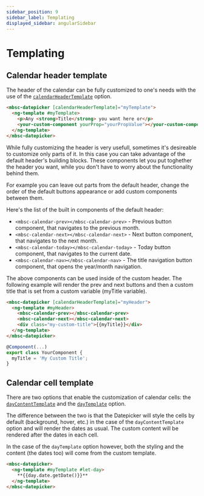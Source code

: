 ```yaml
---
sidebar_position: 9
sidebar_label: Templating
displayed_sidebar: angularSidebar
---
```


# Templating

## Calendar header template

The header of the calendar can be fully customized to one's needs with the use of the [`calendarHeaderTemplate`](api#template-calendarHeaderTemplate) option.

```html
<mbsc-datepicker [calendarHeaderTemplate]="myTemplate">
  <ng-template #myTemplate>
    <p>Any <strong>Title</strong> you want here or</p>
    <your-custom-component yourProp="yourPropValue"></your-custom-component>
  </ng-template>
</mbsc-datepicker>
```

While fully customizing the header is very usefull, sometimes it's desireable to customize only parts of it. In this case you can take advantage of the default header's building blocks. These components let you put toghether the header you want, while you don't have to worry about the functionality behind them.

For example you can leave out parts from the default header, change the order of the default buttons appearance or add custom components between them.

Here's the list of the built in components of the default header:

- `<mbsc-calendar-prev></mbsc-calendar-prev>` - Previous button component, that navigates to the previous month.
- `<mbsc-calendar-next></mbsc-calendar-next>` - Next button component, that navigates to the next month.
- `<mbsc-calendar-today></mbsc-calendar-today>` - Today button component, that navigates to the current date.
- `<mbsc-calendar-nav></mbsc-calendar-nav>` - The title navigation button component, that opens the year/month navigation.

The above components can be used inside of the custom header. The following example will render the prev and next buttons and then a custom title that is set from a custom variable (myTitle variable).

```html title="Custom header with default buttons"
<mbsc-datepicker [calendarHeaderTemplate]="myHeader">
  <ng-template #myHeader>
    <mbsc-calendar-prev></mbsc-calendar-prev>
    <mbsc-calendar-next></mbsc-calendar-next>
    <div class="my-custom-title">{{myTitle}}</div>
  </ng-template>
</mbsc-datepicker>
```

```ts
@Component(...)
export class YourComponent {
  myTitle = 'My Custom Title';
}
```

## Calendar cell template

There are two options that enable the customization of calendar cells: the [`dayContentTemplate`](./api#template-dayContentTemplate) and the [`dayTemplate`](./api#template-dayTemplate) option.

The difference between the two is that the Datepicker will style the cells by default (background, hover, etc.) in the case of the `dayContentTemplate` option and will render the dates as usual. The custom content will be rendered after the dates in each cell.

In the case of the `dayTemplate` option however, both the styling and the content (the dates too) will come from the custom template.

```html title="Example of custom cells"
<mbsc-datepicker>
  <ng-template #myTemplate #let-day>
    **{{day.date.getDate()}}**
  </ng-template>
</mbsc-datepicker>
```
